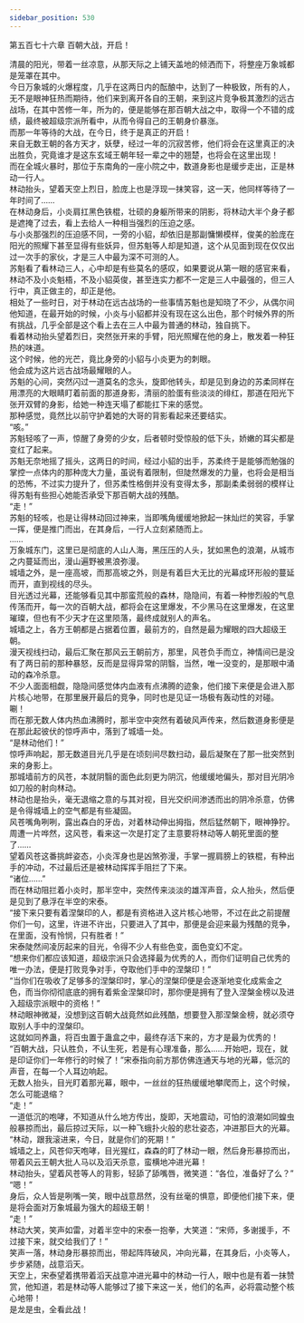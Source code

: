 ```yaml
---
sidebar_position: 530
---
```

 第五百七十六章 百朝大战，开启！


清晨的阳光，带着一丝凉意，从那天际之上铺天盖地的倾洒而下，将整座万象城都是笼罩在其中。  
今日万象城的火爆程度，几乎在这两日内的酝酿中，达到了一种极致，所有的人，无不是眼神狂热而期待，他们来到离开各自的王朝，来到这片竞争极其激烈的远古战场，在其中苦修一年，所为的，便是能够在那百朝大战之中，取得一个不错的成绩，最终被超级宗派所看中，从而令得自己的王朝身价暴涨。  
而那一年等待的大战，在今日，终于是真正的开启！  
来自无数王朝的各方天才，妖孽，经过一年的沉寂苦修，他们将会在这里真正的决出胜负，究竟谁才是这东玄域王朝年轻一辈之中的翘楚，也将会在这里出现！  
而在全城火暴时，那位于东南角的一座小院之中，数道身影也是缓步走出，正是林动一行人。  
林动抬头，望着天空上烈日，脸庞上也是浮现一抹笑容，这一天，他同样等待了一年时间了……  
在林动身后，小炎肩扛黑色铁棍，壮硕的身躯所带来的阴影，将林动大半个身子都是遮掩了过去，看上去给人一种相当强烈的压迫之感。  
与小炎那强烈的压迫感不同，一旁的小貂，却依旧是那副慵懒模样，俊美的脸庞在阳光的照耀下甚至显得有些妖异，但苏魁等人却是知道，这个从见面到现在仅仅出过一次手的家伙，才是三人中最为深不可测的人。  
苏魁看了看林动三人，心中却是有些莫名的感叹，如果要说从第一眼的感官来看，林动不及小炎魁梧，不及小貂英俊，甚至连实力都不一定是三人中最强的，但三人行中，真正做主的，却正是他。  
相处了一些时日，对于林动在远古战场的一些事情苏魁也是知晓了不少，从偶尔间他知道，在最开始的时候，小炎与小貂都并没有现在这么出色，那个时候外界的所有挑战，几乎全部是这个看上去在三人中最为普通的林动，独自挑下。  
看着林动抬头望着烈日，突然张开来的手臂，阳光照耀在他的身上，散发着一种狂热的味道。  
这个时候，他的光芒，竟比身旁的小貂与小炎更为的刺眼。  
他会成为这片远古战场最耀眼的人。  
苏魁的心间，突然闪过一道莫名的念头，旋即他转头，却是见到身边的苏柔同样在用漂亮的大眼睛盯着前面的那道身影，清丽的脸蛋有些淡淡的绯红，那道在阳光下张开双臂的身影，给她一种连天塌了都能扛下来的感觉。  
那种感觉，竟然比以前守护着她的大哥的背影看起来还要结实。  
“咳。”  
苏魁轻咳了一声，惊醒了身旁的少女，后者顿时受惊般的低下头，娇嫩的耳尖都是变红了起来。  
苏魁无奈地摇了摇头，这两日的时间，经过小貂的出手，苏柔终于是能够而勉强的掌控一点体内的那种庞大力量，虽说有着限制，但陡然爆发的力量，也将会是相当的恐怖，不过实力提升了，但苏柔性格倒并没有变得太多，那副柔柔弱弱的模样让得苏魁有些担心她能否承受下那百朝大战的残酷。  
“走！”  
苏魁的轻咳，也是让得林动回过神来，当即嘴角缓缓地掀起一抹灿烂的笑容，手掌一挥，便是推门而出，在其身后，一行人立刻紧随而上。  
……  
万象城东门，这里已是彻底的人山人海，黑压压的人头，犹如黑色的浪潮，从城市之内蔓延而出，漫山遍野被黑浪弥漫。  
城墙之外，是一座高坡，而那高坡之外，则是有着巨大无比的光幕成环形般的蔓延而开，直到视线的尽头。  
目光透过光幕，还能够看见其中那蛮荒般的森林，隐隐间，有着一种惨烈般的气息传荡而开，每一次的百朝大战，都将会在这里爆发，不少黑马在这里爆发，在这里璀璨，但也有不少天才在这里陨落，最终成就别人的声名。  
城墙之上，各方王朝都是占据着位置，最前方的，自然是最为耀眼的四大超级王朝。  
漫天视线扫动，最后汇聚在那风云王朝前方，那里，风苍负手而立，神情间已是没有了两日前的那种暴怒，反而是显得异常的阴翳，当然，唯一没变的，是那眼中涌动的森冷杀意。  
不少人面面相觑，隐隐间感觉体内血液有点沸腾的迹象，他们接下来便是会进入那片核心地带，在那里展开最后的竞争，同时也是见证一场极有轰动性的对碰。  
唰！  
而在那无数人体内热血沸腾时，那半空中突然有着破风声传来，然后数道身影便是在那此起彼伏的惊呼声中，落到了城墙一处。  
“是林动他们！”  
惊呼声响起，那无数道目光几乎是在顷刻间尽数扫动，最后凝聚在了那一批突然到来的身影上。  
那城墙前方的风苍，本就阴翳的面色此刻更为阴沉，他缓缓地偏头，那对目光阴冷如刀般的射向林动。  
林动也是抬头，毫无退缩之意的与其对视，目光交织间渗透而出的阴冷杀意，仿佛是令得城墙上的空气都是有些凝固。  
风苍嘴角咧咧，露出森白的牙齿，对着林动伸出拇指，然后猛然朝下，眼神狰狞。  
周遭一片哗然，这风苍，看来这一次是打定了主意要将林动等人朝死里面的整了……  
望着风苍这番挑衅姿态，小炎浑身也是凶煞弥漫，手掌一握肩膀上的铁棍，有种出手的冲动，不过最后还是被林动挥挥手阻拦了下来。  
“诸位……”  
而在林动阻拦着小炎时，那半空中，突然传来淡淡的雄浑声音，众人抬头，然后便是见到了悬浮在半空的宋泰。  
“接下来只要有着涅槃印的人，都是有资格进入这片核心地带，不过在此之前提醒你们一句，这里，许进不许出，只要进入了其中，那便是会迎来最为残酷的竞争，在里面，没有怜悯，只有胜者！”  
宋泰陡然间凌厉起来的目光，令得不少人有些色变，面色变幻不定。  
“想来你们都应该知道，超级宗派只会选择最为优秀的人，而你们证明自己优秀的唯一办法，便是打败竞争对手，夺取他们手中的涅槃印！”  
“当你们在吸收了足够多的涅槃印时，掌心的涅槃印便是会逐渐地变化成紫金之色，而当你彻彻底底的拥有着紫金涅槃印时，那你便是拥有了登入涅槃金榜以及进入超级宗派眼中的资格！”  
林动眼神微凝，没想到这百朝大战竟然如此残酷，想要登入那涅槃金榜，就必须夺取别人手中的涅槃印。  
这就如同养蛊，将百虫置于蛊盒之中，最终存活下来的，方才是最为优秀的！  
“百朝大战，只认胜负，不认生死，若是有心理准备，那么……开始吧，现在，就是印证你们一年修行的时候了！”宋泰指向前方那仿佛连通天与地的光幕，低沉的声音，在每一个人耳边响起。  
无数人抬头，目光盯着那光幕，眼中，一丝丝的狂热缓缓地攀爬而上，这个时候，怎么可能退缩？  
“走！”  
一道低沉的咆哮，不知道从什么地方传出，旋即，天地震动，可怕的浪潮如同蝗虫般暴掠而出，最后掠过天际，以一种飞蛾扑火般的悲壮姿态，冲进那巨大的光幕。  
“林动，跟我滚进来，今日，就是你们的死期！”  
城墙之上，风苍仰天咆哮，目光猩红，森森的盯了林动一眼，然后身形暴掠而出，带着风云王朝大批人马以及滔天杀意，蛮横地冲进光幕！  
林动抬头，望着风苍等人的背影，轻舔了舔嘴唇，微笑道：“各位，准备好了么？”  
“嗯！”  
身后，众人皆是咧嘴一笑，眼中战意昂然，没有丝毫的惧意，即便他们接下来，便是将会面对万象城最为强大的超级王朝！  
“走！”  
林动大笑，笑声如雷，对着半空中的宋泰一抱拳，大笑道：“宋师，多谢援手，不过接下来，就交给我们了！”  
笑声一落，林动身形暴掠而出，带起阵阵破风，冲向光幕，在其身后，小炎等人，步步紧随，战意滔天。  
天空上，宋泰望着携带着滔天战意冲进光幕中的林动一行人，眼中也是有着一抹赞赏，他知道，若是林动等人能够过了接下来这一关，他们的名声，必将震动整个核心地带！  
是龙是虫，全看此战！  
  
  
